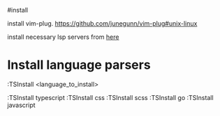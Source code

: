 #install

install vim-plug.  https://github.com/junegunn/vim-plug#unix-linux

install necessary lsp servers from [here](https://github.com/neovim/nvim-lspconfig/blob/master/doc/server_configurations.md)

# Install language parsers
:TSInstall <language_to_install>

:TSInstall typescript
:TSInstall css
:TSInstall scss
:TSInstall go
:TSInstall javascript

